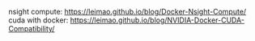 nsight compute: https://leimao.github.io/blog/Docker-Nsight-Compute/
cuda with docker: https://leimao.github.io/blog/NVIDIA-Docker-CUDA-Compatibility/